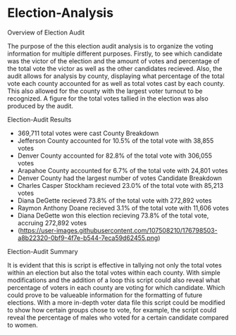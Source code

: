 # Election-Analysis

Overview of Election Audit

The purpose of the this election audit analysis is to organize the voting information for multiple different purposes. Firstly, to see which candidate was the victor of the election and the amount of votes and percentage of the total vote the victor as well as the other candidates recieved. Also, the audit allows for analysis by county, displaying what percentage of the total vote each county accounted for as well as total votes cast by each county. This also allowed for the county with the largest voter turnout to be recognized. A figure for the total votes tallied in the election was also produced by the audit. 

Election-Audit Results

 - 369,711 total votes were cast
 County Breakdown
 -    Jefferson County accounted for 10.5% of the total vote with 38,855 votes
 -    Denver County accounted for 82.8% of the total vote with 306,055 votes 
 -    Arapahoe County accounted for 6.7% of the total vote with 24,801 votes
 - Denver County had the largest number of votes
 Candidate Breakdown
 -    Charles Casper Stockham recieved 23.0% of the total vote with 85,213 votes
 -    Diana DeGette recieved 73.8% of the total vote with 272,892 votes
 -    Raymon Anthony Doane recieved 3.1% of the total vote with 11,606 votes
 - Diana DeGette won this election recieving 73.8% of the total vote, accruing 272,892 votes
 - (https://user-images.githubusercontent.com/107508210/176798503-a8b22320-0bf9-4f7e-b544-7eca59d62455.png)

Election-Audit Summary

It is evident that this is script is effective in tallying not only the total votes within an election but also the total votes within each county. With simple modifications and the addition of a loop this script could also reveal what percentage of voters in each county are voting for which candidate. Which could prove to be valueable information for the formatting of future elections. With a more in-depth voter data file this script could be modified to show how certain groups chose to vote, for example, the script could reveal the percentage of males who voted for a certain candidate compared to women. 
